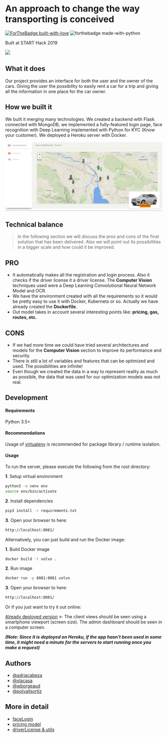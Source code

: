 # An approach to change the way transporting is conceived

[![ForTheBadge built-with-love](http://ForTheBadge.com/images/badges/built-with-love.svg)](https://volvostarthack.herokuapp.com/) ![forthebadge made-with-python](http://ForTheBadge.com/images/badges/made-with-python.svg)

Built at START Hack 2019

![](https://challengepost-s3-challengepost.netdna-ssl.com/photos/production/software_photos/000/777/850/datas/gallery.jpg)

## What it does
Our project provides an interface for both the user and the owner of the cars. Giving the user the possibility to easily rent a car for a trip and giving all the information in one place for the car owner.

## How we built it
We built it merging many technologies. We created a backend with Flask connected with MongoDB, we implemented a fully-featured login page, face recognition with Deep Learning implemented with Python for KYC (Know your customer). We deployed a Heroku server with Docker.


![](app/static/images/dashboard.png)


## Technical balance

> In the following section we will discuss the pros and cons of the final solution that has been delivered. Also we will point out its possibilities in a bigger scale and how could it be improved.

## PRO
- It automatically makes all the registration and login process. Also it checks if the driver license it a driver license. The  **Computer Vision** techniques used were a Deep Learning Convolutional Neural Network Model and OCR.
- We have the environment created with all the requirements so it would be pretty easy to use it with Docker, Kubernets or so. Actually we have already created the **Dockerfile**. 
- Out model takes in account several interesting points like: **pricing, gas, routes, etc.** 


## CONS
- If we had more time we could have tried several architectures and models for the **Computer Vision** section to improve its performance and security. 
- There is still a lot of variables and features that can be optimized and used. The possibilities are infinite!
- Even though we created the data in a way to represent reality as much as possible, the data that was used for our optimization models was not real.

## Development
#### Requirements
Python 3.5+

#### Recommendations
Usage of [virtualenv](https://realpython.com/blog/python/python-virtual-environments-a-primer/) is recommended for package library / runtime isolation.

#### Usage
To run the server, please execute the following from the root directory:

**1**. Setup virtual environment

```bash
python3 -m venv env
source env/bin/activate
```

**2**. Install dependencies

```bash
pip3 install -r requirements.txt
```

**3**. Open your browser to here:

```bash
http://localhost:8081/
```

Alternatively, you can just build and run the Docker image:

**1**. Build Docker image
```bash
docker build -t volvo .
```

**2**. Run image
```bash
docker run -p 8081:8081 volvo
```

**3**. Open your browser to here:

```bash
http://localhost:8081/
```

Or if you just want to try it out online:

[Already deployed version](https://volvostarthack.herokuapp.com/) <- The client views should be seen using a smartphone viewport (screen size). The admin dashboard should be seen in a computer screen.

***(Note: Since it is deployed on Heroku, if the app hasn't been used in some time, it might need a minute for the servers to start running once you make a request)***


## Authors
- [@adriacabeza](https://github.com/adriacabeza/)
- [@xlacasa](https://github.com/xlacasa/)
- [@wborgeaud](https://github.com/wborgeaud/)
- [@polvallsortiz](https://github.com/polvallsortiz)


## More in detail
- [faceLogin](https://github.com/adriacabeza/Volvo/tree/master/src/faceLogin)
- [pricing model](https://github.com/adriacabeza/Volvo-Challenge/blob/william/pricing/pricing.md)
- [driverLicense & utils](https://github.com/adriacabeza/Volvo/blob/master/src/utils/Utils.md)

